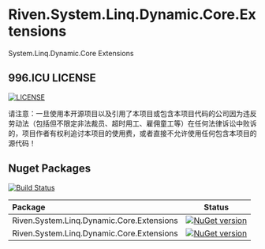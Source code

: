 # Riven.System.Linq.Dynamic.Core.Extensions
System.Linq.Dynamic.Core  Extensions


## 996.ICU LICENSE
[![LICENSE](https://img.shields.io/badge/license-Anti%20996-blue.svg)](https://github.com/996icu/996.ICU/blob/master/LICENSE)

请注意：一旦使用本开源项目以及引用了本项目或包含本项目代码的公司因为违反劳动法（包括但不限定非法裁员、超时用工、雇佣童工等）在任何法律诉讼中败诉的，项目作者有权利追讨本项目的使用费，或者直接不允许使用任何包含本项目的源代码！


## Nuget Packages

[![Build Status](https://dev.azure.com/rivenfx/RivenFx/_apis/build/status/rivenfx.LinqDynamic?branchName=master)](https://dev.azure.com/rivenfx/RivenFx/_build/latest?definitionId=5&branchName=master)

|Package|Status|
|:------|:-----:|
|Riven.System.Linq.Dynamic.Core.Extensions|[![NuGet version](https://badge.fury.io/nu/Riven.System.Linq.Dynamic.Core.Extensions.svg)](https://www.nuget.org/packages/Riven.System.Linq.Dynamic.Core.Extensions/)|
|Riven.System.Linq.Dynamic.Core.Extensions|[![NuGet version](https://badge.fury.io/nu/Riven.System.Linq.Dynamic.Core.Extensions.svg)](https://www.nuget.org/packages/Riven.System.Linq.Dynamic.Core.Extensions/)|